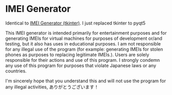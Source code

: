 # IMEI Generator
Identical to [IMEI Generator (tkinter)](https://github.com/SakuraSakuraro/imeigen/). I just replaced tkinter to pyqt5

This IMEI generator is intended primarily for entertainment purposes and for generating IMEIs for virtual machines for purposes of development or/and testing, but it also has uses in educational purposes. I am not responsible for any illegal use of the program (for example: generating IMEIs for stolen phones as purposes to replacing legitimate IMEIs.). Users are solely responsible for their actions and use of this program. I strongly condemn any use of this program for purposes that violate Japanese laws or any countries. 

I'm sincerely hope that you understand this and will not use the program for any illegal activities, ありがとうございます！
